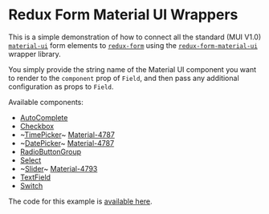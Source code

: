 # Redux Form Material UI Wrappers

This is a simple demonstration of how to connect all the standard (MUI V1.0)
[`material-ui`](https://github.com/callemall/material-ui) form elements to
[`redux-form`](https://github.com/erikras/redux-form) using the
[`redux-form-material-ui`](https://github.com/erikras/redux-form-material-ui) wrapper library.

You simply provide the string name of the Material UI component you want to render to the
`component` prop of `Field`, and then pass any additional configuration as props to `Field`.

Available components:

* [AutoComplete](http://www.material-ui.com/#/components/auto-complete)
* [Checkbox](http://www.material-ui.com/#/components/checkbox)
* ~[TimePicker](http://www.material-ui.com/#/components/time-picker)~ [Material-4787](https://github.com/callemall/material-ui/issues/4787)
* ~[DatePicker](http://www.material-ui.com/#/components/date-picker)~ [Material-4787](https://github.com/callemall/material-ui/issues/4787)
* [RadioButtonGroup](http://www.material-ui.com/#/components/radio-button)
* [Select](http://www.material-ui.com/#/components/Select)
* ~[Slider](http://www.material-ui.com/#/components/slider)~ [Material-4793](https://github.com/callemall/material-ui/issues/4793)
* [TextField](http://www.material-ui.com/#/components/text-field)
* [Switch](https://material.io/guidelines/components/lists-controls.html#lists-controls-types-of-list-controls)

The code for this example is
[available here](https://github.com/erikras/redux-form-material-ui/tree/master/example).
